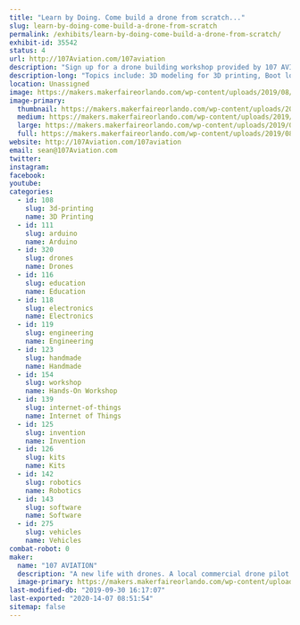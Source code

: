 ```yaml
---
title: "Learn by Doing. Come build a drone from scratch..."
slug: learn-by-doing-come-build-a-drone-from-scratch
permalink: /exhibits/learn-by-doing-come-build-a-drone-from-scratch/
exhibit-id: 35542
status: 4
url: http://107Aviation.com/107aviation
description: "Sign up for a drone building workshop provided by 107 AVIATION. The workshop is based on multiple mechatronic design and engineering components. I'm open to ideas and suggestions."
description-long: "Topics include: 3D modeling for 3D printing, Boot loading open source software for flight control, ESP8266 development with Arduino, Basic networking concepts for use with internet of things Blynk IoT platform, Basic soldering, Getting started in open source development on Github."
location: Unassigned
image: https://makers.makerfaireorlando.com/wp-content/uploads/2019/08/1072Square-1024x1024.png
image-primary:
  thumbnail: https://makers.makerfaireorlando.com/wp-content/uploads/2019/08/1072Square-150x150.png
  medium: https://makers.makerfaireorlando.com/wp-content/uploads/2019/08/1072Square-300x300.png
  large: https://makers.makerfaireorlando.com/wp-content/uploads/2019/08/1072Square-1024x1024.png
  full: https://makers.makerfaireorlando.com/wp-content/uploads/2019/08/1072Square.png
website: http://107Aviation.com/107aviation
email: sean@107Aviation.com
twitter: 
instagram: 
facebook: 
youtube: 
categories:
  - id: 108
    slug: 3d-printing
    name: 3D Printing
  - id: 111
    slug: arduino
    name: Arduino
  - id: 320
    slug: drones
    name: Drones
  - id: 116
    slug: education
    name: Education
  - id: 118
    slug: electronics
    name: Electronics
  - id: 119
    slug: engineering
    name: Engineering
  - id: 123
    slug: handmade
    name: Handmade
  - id: 154
    slug: workshop
    name: Hands-On Workshop
  - id: 139
    slug: internet-of-things
    name: Internet of Things
  - id: 125
    slug: invention
    name: Invention
  - id: 126
    slug: kits
    name: Kits
  - id: 142
    slug: robotics
    name: Robotics
  - id: 143
    slug: software
    name: Software
  - id: 275
    slug: vehicles
    name: Vehicles
combat-robot: 0
maker:
  name: "107 AVIATION"
  description: "A new life with drones. A local commercial drone pilot and owner of 107 Aviation, a drone services company. Background in embedded electronics design from Florida Tech and local community maker at MakerFX. "
  image-primary: https://makers.makerfaireorlando.com/wp-content/uploads/2019/08/107aviation_square-1-1024x1024.png
last-modified-db: "2019-09-30 16:17:07"
last-exported: "2020-14-07 08:51:54"
sitemap: false
---
```

